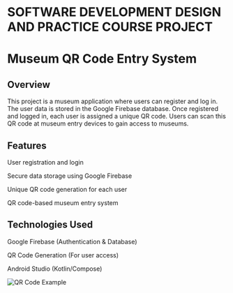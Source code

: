# SOFTWARE DEVELOPMENT DESIGN AND PRACTICE COURSE PROJECT

# Museum QR Code Entry System

## Overview

This project is a museum application where users can register and log in. The user data is stored in the Google Firebase database. Once registered and logged in, each user is assigned a unique QR code. Users can scan this QR code at museum entry devices to gain access to museums.

## Features

User registration and login

Secure data storage using Google Firebase

Unique QR code generation for each user

QR code-based museum entry system

## Technologies Used

Google Firebase (Authentication & Database)

QR Code Generation (For user access)

Android Studio (Kotlin/Compose)

![QR Code Example](https://pageloot.com/wp-content/uploads/images/guides/qf-37-museum-qr-code/audio-guide-qr-code.jpg)
